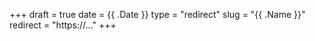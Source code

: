 +++
draft = true
date = {{ .Date }}
type = "redirect"
slug = "{{ .Name }}"
redirect = "https://..."
+++

